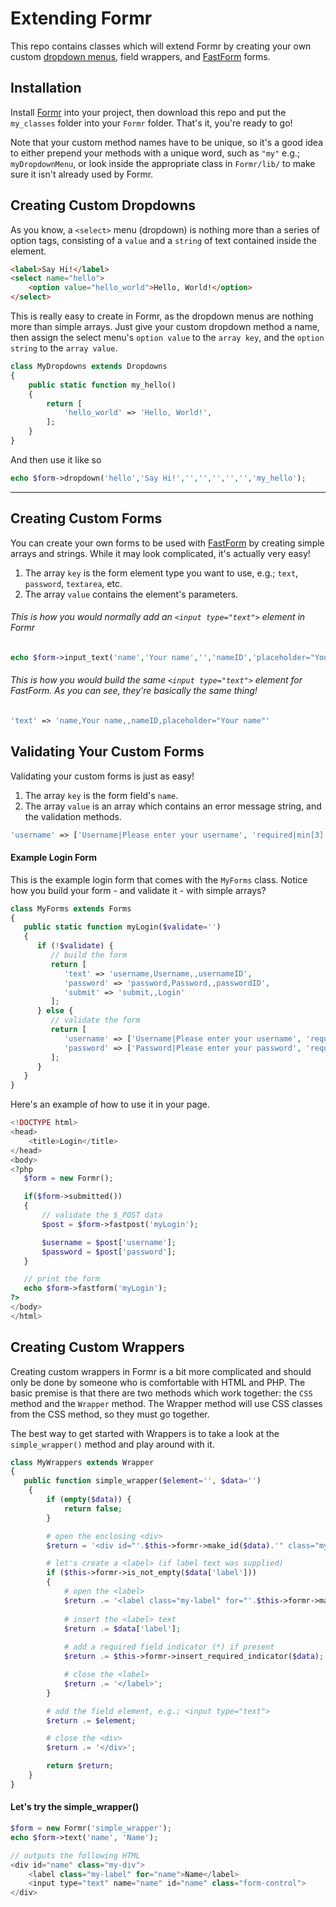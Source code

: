 # Extending Formr

This repo contains classes which will extend Formr by creating your own custom [dropdown menus](https://formr.github.io/methods/#input_select), field wrappers, and [FastForm](https://formr.github.io/fastform/) forms.

## Installation

Install [Formr](https://github.com/formr/formr) into your project, then download this repo and put the `my_classes` folder into your `Formr` folder. That's it, you're ready to go!

Note that your custom method names have to be unique, so it's a good idea to either prepend your methods with a unique word, such as `"my"` e.g.; `myDropdownMenu`, or look inside the appropriate class in `Formr/lib/` to make sure it isn't already used by Formr.

## Creating Custom Dropdowns

As you know, a `<select>` menu (dropdown) is nothing more than a series of option tags, consisting of a `value` and a `string` of text contained inside the element.

```html
<label>Say Hi!</label>
<select name="hello">
    <option value="hello_world">Hello, World!</option>
</select>
```

This is really easy to create in Formr, as the dropdown menus are nothing more than simple arrays. Just give your custom dropdown method a name, then assign the select menu's `option value` to the `array key`, and the `option string` to the `array value`.

```php
class MyDropdowns extends Dropdowns
{
    public static function my_hello()
    {
        return [
            'hello_world' => 'Hello, World!',
        ];
    }
}
```

And then use it like so

```php
echo $form->dropdown('hello','Say Hi!','','','','','','my_hello');
```

---

## Creating Custom Forms

You can create your own forms to be used with [FastForm](https://formr.github.io/fastform/) by creating simple arrays and strings. While it may look complicated, it's actually very easy!

1. The array `key` is the form element type you want to use, e.g.; `text`, `password`, `textarea`, etc.
2. The array `value` contains the element's parameters.

###### This is how you would normally add an `<input type="text">` element in Formr
```php
echo $form->input_text('name','Your name','','nameID','placeholder="Your name"');
```

###### This is how you would build the same `<input type="text">` element for FastForm. As you can see, they're basically the same thing!
```php
'text' => 'name,Your name,,nameID,placeholder="Your name"'
```

## Validating Your Custom Forms

Validating your custom forms is just as easy!

1. The array `key` is the form field's `name`.
2. The array `value` is an array which contains an error message string, and the validation methods.

```php
'username' => ['Username|Please enter your username', 'required|min[3]'],
```

#### Example Login Form
This is the example login form that comes with the `MyForms` class. Notice how you build your form - and validate it - with simple arrays?

```php
class MyForms extends Forms
{
   public static function myLogin($validate='')
   {
      if (!$validate) {
         // build the form
         return [
            'text' => 'username,Username,,usernameID',
            'password' => 'password,Password,,passwordID',
            'submit' => 'submit,,Login'
         ];
      } else {
         // validate the form
         return [
            'username' => ['Username|Please enter your username', 'required|min[3]'],
            'password' => ['Password|Please enter your password', 'required|hash']
         ];
      }
   }
}
```

Here's an example of how to use it in your page.

```php
<!DOCTYPE html>
<head>
    <title>Login</title>
</head>
<body>
<?php
   $form = new Formr();

   if($form->submitted())
   {
       // validate the $_POST data
       $post = $form->fastpost('myLogin');

       $username = $post['username'];
       $password = $post['password'];
   }

   // print the form
   echo $form->fastform('myLogin');
?>
</body>
</html>

```

## Creating Custom Wrappers

Creating custom wrappers in Formr is a bit more complicated and should only be done by someone who is comfortable with HTML and PHP. The basic premise is that there are two methods which work together: the `CSS` method and the `Wrapper` method. The Wrapper method will use CSS classes from the CSS method, so they must go together.

The best way to get started with Wrappers is to take a look at the `simple_wrapper()` method and play around with it.

```php
class MyWrappers extends Wrapper
{
   public function simple_wrapper($element='', $data='')
    {
        if (empty($data)) {
            return false;
        }

        # open the enclosing <div>
        $return = '<div id="'.$this->formr->make_id($data).'" class="my-div">';

        # let's create a <label> (if label text was supplied)
        if ($this->formr->is_not_empty($data['label']))
        {
            # open the <label>
            $return .= '<label class="my-label" for="'.$this->formr->make_id($data).'">';
            
            # insert the <label> text
            $return .= $data['label'];
            
            # add a required field indicator (*) if present
            $return .= $this->formr->insert_required_indicator($data);

            # close the <label>
            $return .= '</label>';
        }

        # add the field element, e.g.; <input type="text">
        $return .= $element;

        # close the <div>
        $return .= '</div>';

        return $return;
    }
}
```

#### Let's try the simple_wrapper()
```php
$form = new Formr('simple_wrapper');
echo $form->text('name', 'Name');

// outputs the following HTML
<div id="name" class="my-div">
    <label class="my-label" for="name">Name</label>
    <input type="text" name="name" id="name" class="form-control">
</div>
```